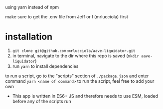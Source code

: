 using yarn instead of npm

make sure to get the .env file from Jeff or I (mrlucciola) first
# installation
1. `git clone git@github.com:mrlucciola/aave-liquidator.git`
2. in terminal, navigate to the dir where this repo is saved (`mkdir aave-liquidator`)
3. run `yarn` to install dependencies

to run a script, go to the "scripts" section of `./package.json` and enter command  `yarn <name of command>` to run the script, feel free to add your own
- This app is written in ES6+ JS and therefore needs to use ESM, loaded before any of the scripts run
